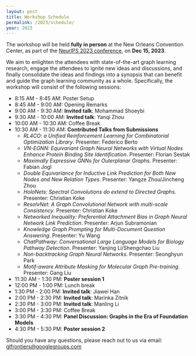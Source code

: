 ```yaml
---
layout: post
title: Workshop Schedule
permalink: /2023/schedule/
year: 2023
---
```


The workshop will be held **fully in person** at the New Orleans Convention Center, as part of the [NeurIPS 2023 conference](https://nips.cc/Conferences/2023), on **Dec 15, 2023**.

We aim to enlighten the attendees with state-of-the-art graph learning research, engage the attendees to ignite new ideas and discussions, and finally consolidate the ideas and findings into a synopsis that can benefit and guide the graph learning community as a whole.
Specifically, the workshop will consist of the following sessions:

- 8:15 AM - 8:45 AM: Poster Setup
- 8:45 AM - 9:00 AM: Opening Remarks
- 9:00 AM - 9:30 AM: **Invited talk**: Mohammad Shoeybi
- 9:30 AM - 10:00 AM: **Invited talk**: Yanqi Zhou
- 10:00 AM - 10:30 AM: Coffee Break
- 10:30 AM - 11:30 AM: **Contributed Talks from Submissions**
  - *RL4CO: a Unified Reinforcement Learning for Combinatorial Optimization Library*. Presenter: Federico Berto
  - *VN-EGNN: Equivariant Graph Neural Networks with Virtual Nodes Enhance Protein Binding Site Identification*. Presenter: Florian Sestak
  - *Maximally Expressive GNNs for Outerplanar Graphs*. Presenter: Fabian Jogl
  - *Double Equivariance for Inductive Link Prediction for Both New Nodes and New Relation Types*. Presenter: Yangze Zhou/Jincheng Zhou
  - *HoloNets: Spectral Convolutions do extend to Directed Graphs*. Presenter: Christian Koke
  - *ResolvNet: A Graph Convolutional Network with multi-scale Consistency*. Presenter: Christian Koke
  - *Networked Inequality: Preferential Attachment Bias in Graph Neural Network Link Prediction*. Presenter: Arjun Subramonian
  - *Knowledge Graph Prompting for Multi-Document Question Answering*. Presenter: Yu Wang
  - *ChatPathway: Conversational Large Language Models for Biology Pathway Detection*. Presenter: Yanjing Li/Shengchao Liu
  - *Non-backtracking Graph Neural Networks*. Presenter: Seonghyun Park
  - *Motif-aware Attribute Masking for Molecular Graph Pre-training*. Presenter: Gang Liu
- 11:30 AM - 1:30 PM: **Poster session 1**
- 12:00 PM - 1:00 PM: Lunch break
- 1:30 PM - 2:00 PM: **Invited talk**: Jiawei Han
- 2:00 PM - 2:30 PM: **Invited talk**: Marinka Zitnik
- 2:30 PM - 3:00 PM: **Invited talk**: Manling Li
- 3:00 PM - 3:30 PM: Coffee Break
- 3:30 PM - 4:30 PM: **Panel Discussion: Graphs in the Era of Foundation Models**
- 4:30 PM - 5:30 PM: **Poster session 2**

Should you have any questions, please reach out to us via email:<br>
[glfrontiers@googlegroups.com](mailto:glfrontiers@googlegroups.com)